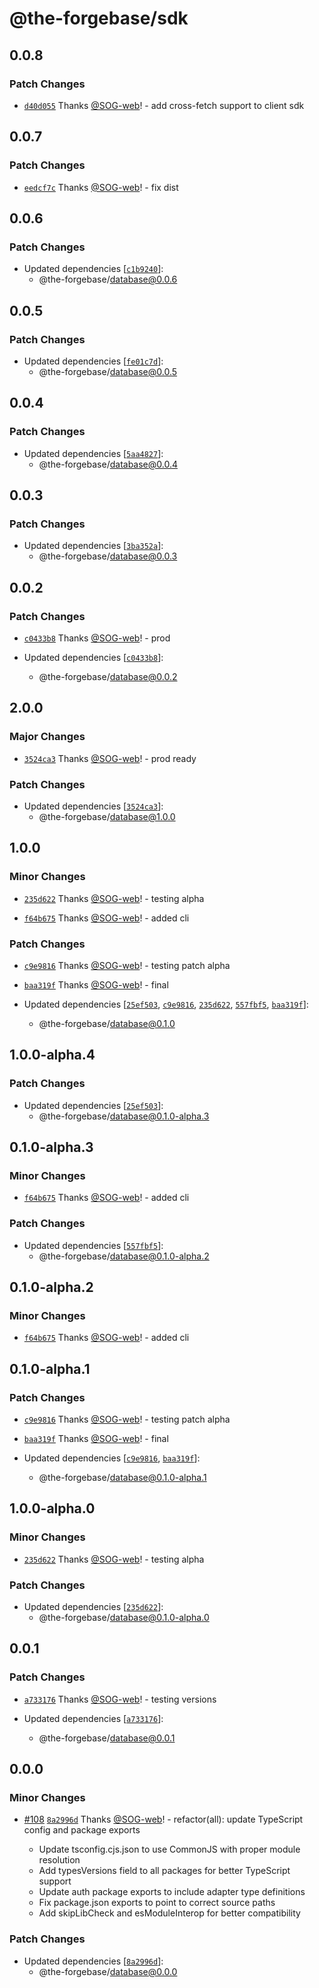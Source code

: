 # @the-forgebase/sdk

## 0.0.8

### Patch Changes

- [`d40d055`](https://github.com/The-ForgeBase/forgebase-ts/commit/d40d055c34e0b875eb0592fb14f9fed666d1c85b) Thanks [@SOG-web](https://github.com/SOG-web)! - add cross-fetch support to client sdk

## 0.0.7

### Patch Changes

- [`eedcf7c`](https://github.com/The-ForgeBase/forgebase-ts/commit/eedcf7c270fd8ca121dd5edac61d986e37a3ea6c) Thanks [@SOG-web](https://github.com/SOG-web)! - fix dist

## 0.0.6

### Patch Changes

- Updated dependencies [[`c1b9240`](https://github.com/The-ForgeBase/forgebase-ts/commit/c1b9240d9a421a6471d38245bce71c8f9635ae1c)]:
  - @the-forgebase/database@0.0.6

## 0.0.5

### Patch Changes

- Updated dependencies [[`fe01c7d`](https://github.com/The-ForgeBase/forgebase-ts/commit/fe01c7de8181aedba5fbd98f908d8bd513c36310)]:
  - @the-forgebase/database@0.0.5

## 0.0.4

### Patch Changes

- Updated dependencies [[`5aa4827`](https://github.com/The-ForgeBase/forgebase-ts/commit/5aa48275872ad23a49a27467d7a4e56ca520900e)]:
  - @the-forgebase/database@0.0.4

## 0.0.3

### Patch Changes

- Updated dependencies [[`3ba352a`](https://github.com/The-ForgeBase/forgebase-ts/commit/3ba352af3e46cd33b4e7d4101d7e77cf4b0013cc)]:
  - @the-forgebase/database@0.0.3

## 0.0.2

### Patch Changes

- [`c0433b8`](https://github.com/The-ForgeBase/forgebase-ts/commit/c0433b87c9763202cf33c0255519089d4e181db4) Thanks [@SOG-web](https://github.com/SOG-web)! - prod

- Updated dependencies [[`c0433b8`](https://github.com/The-ForgeBase/forgebase-ts/commit/c0433b87c9763202cf33c0255519089d4e181db4)]:
  - @the-forgebase/database@0.0.2

## 2.0.0

### Major Changes

- [`3524ca3`](https://github.com/The-ForgeBase/forgebase-ts/commit/3524ca35049c29bd338659af79cae85bb6e594f9) Thanks [@SOG-web](https://github.com/SOG-web)! - prod ready

### Patch Changes

- Updated dependencies [[`3524ca3`](https://github.com/The-ForgeBase/forgebase-ts/commit/3524ca35049c29bd338659af79cae85bb6e594f9)]:
  - @the-forgebase/database@1.0.0

## 1.0.0

### Minor Changes

- [`235d622`](https://github.com/The-ForgeBase/forgebase-ts/commit/235d622f193467f15ac5ce21aa1c17cc02a4afc8) Thanks [@SOG-web](https://github.com/SOG-web)! - testing alpha

- [`f64b675`](https://github.com/The-ForgeBase/forgebase-ts/commit/f64b6753dea27ba2b1e8246d2294dd901eb63c37) Thanks [@SOG-web](https://github.com/SOG-web)! - added cli

### Patch Changes

- [`c9e9816`](https://github.com/The-ForgeBase/forgebase-ts/commit/c9e9816906acf1d80a3c6134ef87a14d52a8d521) Thanks [@SOG-web](https://github.com/SOG-web)! - testing patch alpha

- [`baa319f`](https://github.com/The-ForgeBase/forgebase-ts/commit/baa319f22521d3ae3e9877a24da90ea15650330c) Thanks [@SOG-web](https://github.com/SOG-web)! - final

- Updated dependencies [[`25ef503`](https://github.com/The-ForgeBase/forgebase-ts/commit/25ef5034572e1ae3b3899f78b72428acbbe72219), [`c9e9816`](https://github.com/The-ForgeBase/forgebase-ts/commit/c9e9816906acf1d80a3c6134ef87a14d52a8d521), [`235d622`](https://github.com/The-ForgeBase/forgebase-ts/commit/235d622f193467f15ac5ce21aa1c17cc02a4afc8), [`557fbf5`](https://github.com/The-ForgeBase/forgebase-ts/commit/557fbf5352b373dc4e0a0d72b4849e56a92e77fe), [`baa319f`](https://github.com/The-ForgeBase/forgebase-ts/commit/baa319f22521d3ae3e9877a24da90ea15650330c)]:
  - @the-forgebase/database@0.1.0

## 1.0.0-alpha.4

### Patch Changes

- Updated dependencies [[`25ef503`](https://github.com/The-ForgeBase/forgebase-ts/commit/25ef5034572e1ae3b3899f78b72428acbbe72219)]:
  - @the-forgebase/database@0.1.0-alpha.3

## 0.1.0-alpha.3

### Minor Changes

- [`f64b675`](https://github.com/The-ForgeBase/forgebase-ts/commit/f64b6753dea27ba2b1e8246d2294dd901eb63c37) Thanks [@SOG-web](https://github.com/SOG-web)! - added cli

### Patch Changes

- Updated dependencies [[`557fbf5`](https://github.com/The-ForgeBase/forgebase-ts/commit/557fbf5352b373dc4e0a0d72b4849e56a92e77fe)]:
  - @the-forgebase/database@0.1.0-alpha.2

## 0.1.0-alpha.2

### Minor Changes

- [`f64b675`](https://github.com/The-ForgeBase/forgebase-ts/commit/f64b6753dea27ba2b1e8246d2294dd901eb63c37) Thanks [@SOG-web](https://github.com/SOG-web)! - added cli

## 0.1.0-alpha.1

### Patch Changes

- [`c9e9816`](https://github.com/The-ForgeBase/forgebase-ts/commit/c9e9816906acf1d80a3c6134ef87a14d52a8d521) Thanks [@SOG-web](https://github.com/SOG-web)! - testing patch alpha

- [`baa319f`](https://github.com/The-ForgeBase/forgebase-ts/commit/baa319f22521d3ae3e9877a24da90ea15650330c) Thanks [@SOG-web](https://github.com/SOG-web)! - final

- Updated dependencies [[`c9e9816`](https://github.com/The-ForgeBase/forgebase-ts/commit/c9e9816906acf1d80a3c6134ef87a14d52a8d521), [`baa319f`](https://github.com/The-ForgeBase/forgebase-ts/commit/baa319f22521d3ae3e9877a24da90ea15650330c)]:
  - @the-forgebase/database@0.1.0-alpha.1

## 1.0.0-alpha.0

### Minor Changes

- [`235d622`](https://github.com/The-ForgeBase/forgebase-ts/commit/235d622f193467f15ac5ce21aa1c17cc02a4afc8) Thanks [@SOG-web](https://github.com/SOG-web)! - testing alpha

### Patch Changes

- Updated dependencies [[`235d622`](https://github.com/The-ForgeBase/forgebase-ts/commit/235d622f193467f15ac5ce21aa1c17cc02a4afc8)]:
  - @the-forgebase/database@0.1.0-alpha.0

## 0.0.1

### Patch Changes

- [`a733176`](https://github.com/The-ForgeBase/forgebase-ts/commit/a7331764dfeb8160fbb74bcda66cea8aceed8ee0) Thanks [@SOG-web](https://github.com/SOG-web)! - testing versions

- Updated dependencies [[`a733176`](https://github.com/The-ForgeBase/forgebase-ts/commit/a7331764dfeb8160fbb74bcda66cea8aceed8ee0)]:
  - @the-forgebase/database@0.0.1

## 0.0.0

### Minor Changes

- [#108](https://github.com/The-ForgeBase/forgebase-ts/pull/108) [`8a2996d`](https://github.com/The-ForgeBase/forgebase-ts/commit/8a2996d40d0038dd244609d56abed57b6d8b6b3d) Thanks [@SOG-web](https://github.com/SOG-web)! - refactor(all): update TypeScript config and package exports

  - Update tsconfig.cjs.json to use CommonJS with proper module resolution
  - Add typesVersions field to all packages for better TypeScript support
  - Update auth package exports to include adapter type definitions
  - Fix package.json exports to point to correct source paths
  - Add skipLibCheck and esModuleInterop for better compatibility

### Patch Changes

- Updated dependencies [[`8a2996d`](https://github.com/The-ForgeBase/forgebase-ts/commit/8a2996d40d0038dd244609d56abed57b6d8b6b3d)]:
  - @the-forgebase/database@0.0.0

